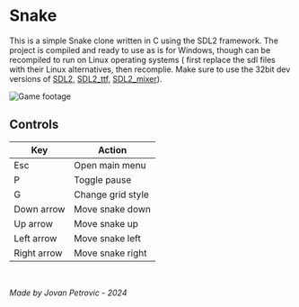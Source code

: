 # Snake

This is a simple Snake clone written in C using the SDL2 framework. The project is compiled and ready to use as is for Windows, though can be recompiled to run on Linux operating systems ( first replace the sdl files with their Linux alternatives, then recomplie. Make sure to use the 32bit dev versions of [SDL2](https://github.com/libsdl-org/SDL/releases), [SDL2_ttf](https://github.com/libsdl-org/SDL_ttf/releases), [SDL2_mixer](https://github.com/libsdl-org/SDL_mixer/releases)).

![Game footage](https://iili.io/J63ejGR.gif)

## Controls

| Key         | Action            |
| ----------- | ----------------- |
| Esc         | Open main menu    |
| P           | Toggle pause      |
| G           | Change grid style |
| Down arrow  | Move snake down   |
| Up arrow    | Move snake up     |
| Left arrow  | Move snake left   |
| Right arrow | Move snake right  |

&nbsp;
&nbsp;

_Made by Jovan Petrovic - 2024_
